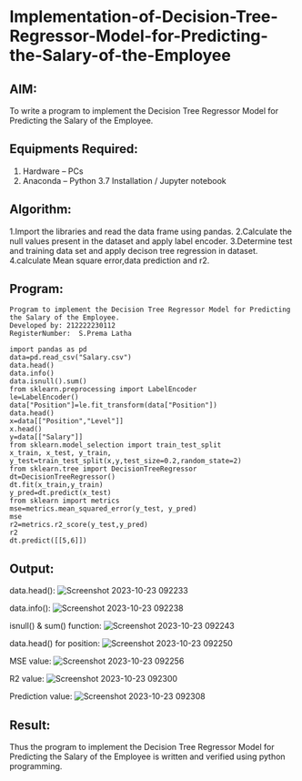 # Implementation-of-Decision-Tree-Regressor-Model-for-Predicting-the-Salary-of-the-Employee

## AIM:
To write a program to implement the Decision Tree Regressor Model for Predicting the Salary of the Employee.

## Equipments Required:
1. Hardware – PCs
2. Anaconda – Python 3.7 Installation / Jupyter notebook

## Algorithm:
1.Import the libraries and read the data frame using pandas.
2.Calculate the null values present in the dataset and apply label encoder.
3.Determine test and training data set and apply decison tree regression in dataset.
4.calculate Mean square error,data prediction and r2.

## Program:
```
Program to implement the Decision Tree Regressor Model for Predicting the Salary of the Employee.
Developed by: 212222230112
RegisterNumber:  S.Prema Latha

import pandas as pd
data=pd.read_csv("Salary.csv")
data.head()
data.info()
data.isnull().sum()
from sklearn.preprocessing import LabelEncoder
le=LabelEncoder()
data["Position"]=le.fit_transform(data["Position"])
data.head()
x=data[["Position","Level"]]
x.head()
y=data[["Salary"]]
from sklearn.model_selection import train_test_split
x_train, x_test, y_train, y_test=train_test_split(x,y,test_size=0.2,random_state=2)
from sklearn.tree import DecisionTreeRegressor
dt=DecisionTreeRegressor()
dt.fit(x_train,y_train)
y_pred=dt.predict(x_test)
from sklearn import metrics
mse=metrics.mean_squared_error(y_test, y_pred)
mse
r2=metrics.r2_score(y_test,y_pred)
r2
dt.predict([[5,6]])
```

## Output:
data.head():
![Screenshot 2023-10-23 092233](https://github.com/premalatha-sureshbabu/Implementation-of-Decision-Tree-Regressor-Model-for-Predicting-the-Salary-of-the-Employee/assets/120620842/a491bf65-f59b-4b30-9ef3-570457dbd185)

data.info():
![Screenshot 2023-10-23 092238](https://github.com/premalatha-sureshbabu/Implementation-of-Decision-Tree-Regressor-Model-for-Predicting-the-Salary-of-the-Employee/assets/120620842/94090c41-eba5-449f-a4e0-42ea36533e24)

isnull() & sum() function:
![Screenshot 2023-10-23 092243](https://github.com/premalatha-sureshbabu/Implementation-of-Decision-Tree-Regressor-Model-for-Predicting-the-Salary-of-the-Employee/assets/120620842/6739982b-997a-4fcd-b33c-2fa83c90c379)

data.head() for position:
![Screenshot 2023-10-23 092250](https://github.com/premalatha-sureshbabu/Implementation-of-Decision-Tree-Regressor-Model-for-Predicting-the-Salary-of-the-Employee/assets/120620842/44664ef2-56c7-4201-af75-0536c98733e1)

MSE value:
![Screenshot 2023-10-23 092256](https://github.com/premalatha-sureshbabu/Implementation-of-Decision-Tree-Regressor-Model-for-Predicting-the-Salary-of-the-Employee/assets/120620842/1a816b72-f1b2-45bc-9b0b-de51422c47ca)

R2 value:
![Screenshot 2023-10-23 092300](https://github.com/premalatha-sureshbabu/Implementation-of-Decision-Tree-Regressor-Model-for-Predicting-the-Salary-of-the-Employee/assets/120620842/0d7b4632-db4e-4de7-a71b-cd51d78a23a2)

Prediction value:
![Screenshot 2023-10-23 092308](https://github.com/premalatha-sureshbabu/Implementation-of-Decision-Tree-Regressor-Model-for-Predicting-the-Salary-of-the-Employee/assets/120620842/8b5eb781-d0b7-483d-bcd5-d973e1e5d9d4)

## Result:
Thus the program to implement the Decision Tree Regressor Model for Predicting the Salary of the Employee is written and verified using python programming.
